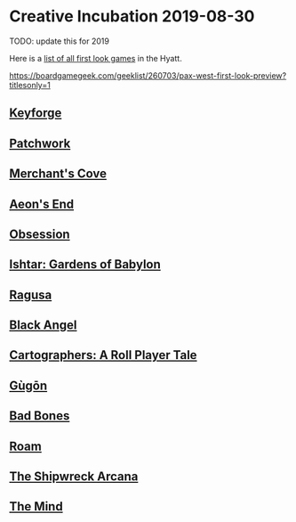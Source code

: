 
# Creative Incubation 2019-08-30

TODO: update this for 2019

Here is a [list of all first look games](https://boardgamegeek.com/geeklist/260703/pax-west-first-look-preview?titlesonly=1) in the Hyatt.

https://boardgamegeek.com/geeklist/260703/pax-west-first-look-preview?titlesonly=1

## [Keyforge](https://boardgamegeek.com/boardgame/257501/keyforge-call-archons)

## [Patchwork](https://boardgamegeek.com/boardgame/163412/patchwork)

## [Merchant's Cove](https://boardgamegeek.com/boardgame/277700/merchants-cove)

## [Aeon's End](https://boardgamegeek.com/boardgame/191189/aeons-end)

## [Obsession](https://boardgamegeek.com/boardgame/231733/obsession)

## [Ishtar: Gardens of Babylon](https://boardgamegeek.com/boardgame/271088/ishtar-gardens-babylon)

## [Ragusa](https://boardgamegeek.com/boardgame/253635/ragusa)

## [Black Angel](https://boardgamegeek.com/boardgame/230244/black-angel)

## [Cartographers: A Roll Player Tale](https://boardgamegeek.com/boardgame/263918/cartographers-roll-player-tale)

## [Gùgōn](https://boardgamegeek.com/boardgame/250458/gugng)

## [Bad Bones](https://boardgamegeek.com/boardgame/199223/bad-bones)

## [Roam](https://boardgamegeek.com/boardgame/267319/roam)

## [The Shipwreck Arcana](https://boardgamegeek.com/boardgame/220517/shipwreck-arcana)

## [The Mind](https://boardgamegeek.com/boardgame/244992/mind)


